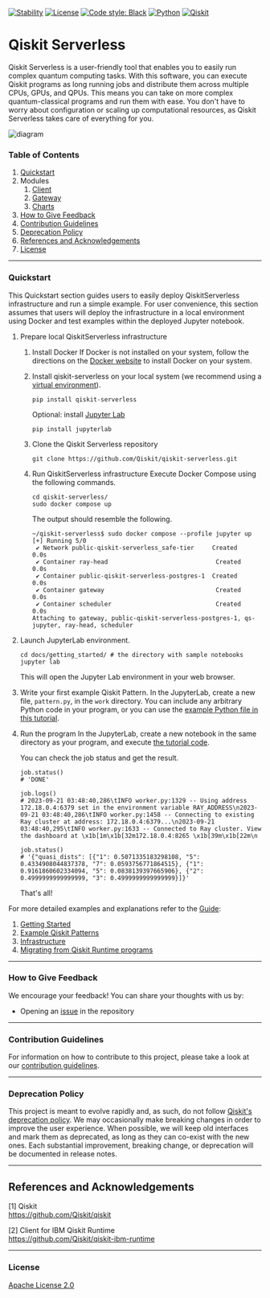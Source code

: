 [![Stability](https://img.shields.io/badge/stability-alpha-f4d03f.svg)](https://github.com/Qiskit/qiskit-serverless/releases)
[![License](https://img.shields.io/github/license/qiskit-community/quantum-prototype-template?label=License)](https://github.com/qiskit-community/quantum-prototype-template/blob/main/LICENSE.txt)
[![Code style: Black](https://img.shields.io/badge/Code%20style-Black-000.svg)](https://github.com/psf/black)
[![Python](https://img.shields.io/badge/Python-3.9%20%7C%203.10%20%7C%203.11-informational)](https://www.python.org/)
[![Qiskit](https://img.shields.io/badge/Qiskit-%E2%89%A5%201.0.0-6133BD)](https://github.com/Qiskit/qiskit)

# Qiskit Serverless

Qiskit Serverless is a user-friendly tool that enables you to easily run complex quantum computing tasks.
With this software, you can execute Qiskit programs as long running jobs and distribute them across multiple CPUs, GPUs, and QPUs.
This means you can take on more complex quantum-classical programs and run them with ease.
You don't have to worry about configuration or scaling up computational resources, as Qiskit Serverless takes care of everything for you.

![diagram](./docs/images/qs_diagram.png)

### Table of Contents

1. [Quickstart](#quickstart)
1. Modules
   1. [Client](./client)
   1. [Gateway](./gateway)
   1. [Charts](./charts)
1. [How to Give Feedback](#how-to-give-feedback)
1. [Contribution Guidelines](#contribution-guidelines)
1. [Deprecation Policy](#deprecation-policy)
1. [References and Acknowledgements](#references-and-acknowledgements)
1. [License](#license)

----------------------------------------------------------------------------------------------------

### Quickstart
This Quickstart section guides users to easily deploy QiskitServerless infrastructure and run a simple example.
For user convenience, this section assumes that users will deploy the infrastructure in a local environment using Docker and test examples within the deployed Jupyter notebook.

1. Prepare local QiskitServerless infrastructure
   1. Install Docker
      If Docker is not installed on your system, follow the directions on the [Docker website](https://docs.docker.com/engine/install/) to install Docker on your system.
   1. Install qiskit-serverless on your local system (we recommend using a [virtual environment](https://docs.python.org/3/library/venv.html)).
      ```shell
      pip install qiskit-serverless
      ```
      Optional: install [Jupyter Lab](https://jupyter.org/)
      ```shell
      pip install jupyterlab
      ```
   1. Clone the Qiskit Serverless repository
      ```shell
      git clone https://github.com/Qiskit/qiskit-serverless.git
      ```
   1. Run QiskitServerless infrastructure
      Execute Docker Compose using the following commands.
      ```shell
      cd qiskit-serverless/
      sudo docker compose up
      ```

      The output should resemble the following.
      ```
      ~/qiskit-serverless$ sudo docker compose --profile jupyter up
      [+] Running 5/0
       ✔ Network public-qiskit-serverless_safe-tier     Created                                           0.0s
       ✔ Container ray-head                              Created                                           0.0s
       ✔ Container public-qiskit-serverless-postgres-1  Created                                           0.0s
       ✔ Container gateway                               Created                                           0.0s
       ✔ Container scheduler                             Created                                           0.0s
      Attaching to gateway, public-qiskit-serverless-postgres-1, qs-jupyter, ray-head, scheduler
      ```


1. Launch JupyterLab environment.
   ```shell
   cd docs/getting_started/ # the directory with sample notebooks
   jupyter lab
   ```
   This will open the Jupyter Lab environment in your web browser.
1. Write your first example Qiskit Pattern.
   In the JupyterLab, create a new file, `pattern.py`, in the `work` directory. You can include any arbitrary Python code in your program, or you can use the
   [example Python file in this tutorial](https://github.com/Qiskit/qiskit-serverless/blob/main/docs/getting_started/basic/01_running_program.ipynb).

1. Run the program
   In the JupyterLab, create a new notebook in the same directory as your program, and execute [the tutorial code](https://github.com/Qiskit/qiskit-serverless/blob/main/docs/getting_started/basic/01_running_program.ipynb).

   You can check the job status and get the result.

   ```
   job.status()
   # 'DONE'

   job.logs()
   # 2023-09-21 03:48:40,286\tINFO worker.py:1329 -- Using address 172.18.0.4:6379 set in the environment variable RAY_ADDRESS\n2023-09-21 03:48:40,286\tINFO worker.py:1458 -- Connecting to existing Ray cluster at address: 172.18.0.4:6379...\n2023-09-21 03:48:40,295\tINFO worker.py:1633 -- Connected to Ray cluster. View the dashboard at \x1b[1m\x1b[32m172.18.0.4:8265 \x1b[39m\x1b[22m\n
   ```
   ```
   job.status()
   # '{"quasi_dists": [{"1": 0.5071335183298108, "5": 0.4334908044837378, "7": 0.0593756771864515}, {"1": 0.9161860602334094, "5": 0.0838139397665906}, {"2": 0.4999999999999999, "3": 0.4999999999999999}]}'
   ```

   That's all!

For more detailed examples and explanations refer to the [Guide](https://qiskit.github.io/qiskit-serverless/index.html):

1. [Getting Started](https://qiskit.github.io/qiskit-serverless/getting_started/index.html#)
1. [Example Qiskit Patterns](https://qiskit.github.io/qiskit-serverless/examples/index.html)
1. [Infrastructure](https://qiskit.github.io/qiskit-serverless/deployment/index.html)
1. [Migrating from Qiskit Runtime programs](https://qiskit.github.io/qiskit-serverless/migration/index.html)

----------------------------------------------------------------------------------------------------

### How to Give Feedback

We encourage your feedback! You can share your thoughts with us by:
- Opening an [issue](https://github.com/Qiskit/qiskit-serverless/issues) in the repository


----------------------------------------------------------------------------------------------------

### Contribution Guidelines

For information on how to contribute to this project, please take a look at our [contribution guidelines](CONTRIBUTING.md).

----------------------------------------------------------------------------------------------------

### Deprecation Policy

This project is meant to evolve rapidly and, as such, do not follow [Qiskit's deprecation policy](https://github.com/Qiskit/qiskit/blob/main/DEPRECATION.md).  We may occasionally make breaking changes in order to improve the user experience.  When possible, we will keep old interfaces and mark them as deprecated, as long as they can co-exist with the new ones.  Each substantial improvement, breaking change, or deprecation will be documented in release notes.


----------------------------------------------------------------------------------------------------

## References and Acknowledgements
[1] Qiskit \
    https://github.com/Qiskit/qiskit

[2] Client for IBM Qiskit Runtime \
    https://github.com/Qiskit/qiskit-ibm-runtime


----------------------------------------------------------------------------------------------------

### License
[Apache License 2.0](LICENSE.txt)

